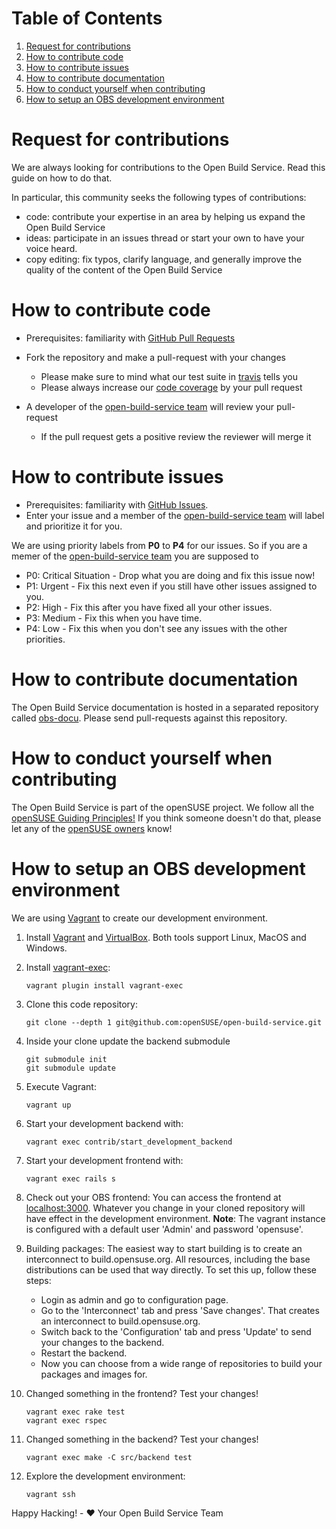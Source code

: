 # Table of Contents

1. [Request for contributions](#request-for-contributions)
2. [How to contribute code](#how-to-contribute-code)
3. [How to contribute issues](#how-to-contribute-issues)
4. [How to contribute documentation](#how-to-contribute-documentation)
5. [How to conduct yourself when contributing](#how-to-conduct-yourself-when-contributing)
6. [How to setup an OBS development environment](#how-to-setup-an-obs-development-environment)

# Request for contributions
We are always looking for contributions to the Open Build Service. Read this guide on how to do that.

In particular, this community seeks the following types of contributions:

* code: contribute your expertise in an area by helping us expand the Open Build Service
* ideas: participate in an issues thread or start your own to have your voice heard.
* copy editing: fix typos, clarify language, and generally improve the quality of the content of the Open Build Service

# How to contribute code
* Prerequisites: familiarity with [GitHub Pull Requests](https://help.github.com/articles/using-pull-requests.)
* Fork the repository and make a pull-request with your changes
  * Please make sure to mind what our test suite in [travis](https://travis-ci.org/openSUSE/open-build-service) tells you
  * Please always increase our [code coverage](https://codeclimate.com/github/openSUSE/open-build-service) by your pull request

* A developer of the [open-build-service team](https://github.com/orgs/openSUSE/teams/open-build-service) will review your pull-request
  * If the pull request gets a positive review the reviewer will merge it

# How to contribute issues
* Prerequisites: familiarity with [GitHub Issues](https://guides.github.com/features/issues/).
* Enter your issue and a member of the [open-build-service team](https://github.com/orgs/openSUSE/teams/open-build-service) will label and prioritize it for you.

We are using priority labels from **P0** to **P4** for our issues. So if you are a memer of the [open-build-service team](https://github.com/orgs/openSUSE/teams/open-build-service) you are supposed to
* P0: Critical Situation - Drop what you are doing and fix this issue now!
* P1: Urgent - Fix this next even if you still have other issues assigned to you.
* P2: High   - Fix this after you have fixed all your other issues.
* P3: Medium - Fix this when you have time.
* P4: Low  - Fix this when you don't see any issues with the other priorities.

# How to contribute documentation
The Open Build Service documentation is hosted in a separated repository called [obs-docu](https://github.com/openSUSE/obs-docu). Please send pull-requests against this repository. 

# How to conduct yourself when contributing
The Open Build Service is part of the openSUSE project. We follow all the [openSUSE Guiding
Principles!](http://en.opensuse.org/openSUSE:Guiding_principles) If you think
someone doesn't do that, please let any of the [openSUSE
owners](https://github.com/orgs/openSUSE/teams/owners) know!

# How to setup an OBS development environment

We are using [Vagrant](https://www.vagrantup.com/) to create our development environment.

1. Install [Vagrant](https://www.vagrantup.com/downloads.html) and [VirtualBox](https://www.virtualbox.org/wiki/Downloads). Both tools support Linux, MacOS and Windows.

2. Install [vagrant-exec](https://github.com/p0deje/vagrant-exec):

    ```
    vagrant plugin install vagrant-exec
    ```

3. Clone this code repository:

    ```
    git clone --depth 1 git@github.com:openSUSE/open-build-service.git
    ```

4. Inside your clone update the backend submodule

   ```
   git submodule init
   git submodule update
   ```

5. Execute Vagrant:

    ```
    vagrant up
    ```

6. Start your development backend with:

    ```
    vagrant exec contrib/start_development_backend
    ```

7. Start your development frontend with:

    ```
    vagrant exec rails s
    ```

8. Check out your OBS frontend:
You can access the frontend at [localhost:3000](http://localhost:3000). Whatever you change in your cloned repository will have effect in the development environment.
**Note**: The vagrant instance is configured with a default user 'Admin' and password 'opensuse'.

9. Building packages:
     The easiest way to start building is to create an interconnect to build.opensuse.org. All resources, including the base distributions can be used that way directly.
     To set this up, follow these steps:
     * Login as admin and go to configuration page.
     * Go to the 'Interconnect' tab and press 'Save changes'. That creates an interconnect to build.opensuse.org.
     * Switch back to the 'Configuration' tab and press 'Update' to send your changes to the backend.
     * Restart the backend.
     * Now you can choose from a wide range of repositories to build your packages and images for.

10. Changed something in the frontend? Test your changes!

    ```
    vagrant exec rake test
    vagrant exec rspec
    ```

11. Changed something in the backend? Test your changes!

    ```
    vagrant exec make -C src/backend test
    ```

12. Explore the development environment:

    ```
    vagrant ssh
    ```

Happy Hacking! - :heart: Your Open Build Service Team
